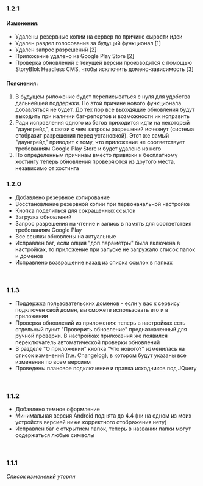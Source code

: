 ### 1.2.1
#### Изменения:
- Удалены резервные копии на сервер по причине сырости идеи
- Удален раздел голосования за будущий функционал [1]
- Удален запрос разрешений [2]
- Приложение удалено из Google Play Store [2]
- Проверка обновлений с текущей версии производится с помощью StoryBlok Headless CMS, чтобы исключить домено-зависимость [3]

#### Пояснения:
1. В будущем риложение будет переписываться с нуля для удобства дальнейшей поддержки. По этой причине нового функционала добавляться не будет. До тех пор все выходящие обновления будут выходить при наличии баг-репортов и возможности их исправить
2. Ради исправления одного из багов приходится идти на некоторый "даунгрейд", в связи с чем запросы разрешений исчезнут (система отобразит разрешения перед установкой). Этот же самый "даунгрейд" приводит к тому, что приложение не соответствует требованиям Google Play Store и будет удалено из него
3. По определенным причинам вместо привязки к бесплатному хостингу теперь обновления проверяются из другого места, независимо от хостинга

### 1.2.0
- Добавлено резервное копирование
- Восстановление резервной копии при первоначальной настройке
- Кнопка поделиться для сокращенных ссылок
- Загрузка обновлений
- Запрос разрешения на чтение и запись в память для соответствия требованиям Google Play
- Все ссылки обновлены на актуальные
- Исправлен баг, если опция "доп.параметры" была включена в настройках, то приложение при запуске не загружало список папок и доменов
- Исправлено возвращение назад из списка ссылок в папках

<br>

### 1.1.3
- Поддержка пользовательских доменов - если у вас к сервису подключен свой домен, вы сможете использовать его и в приложении
- Проверка обновлений из приложения: теперь в настройках есть отдельный пункт "Проверить обновление" предназначенный для ручной проверки. В настройках приложения же появился переключатель автоматической проверки обновлений
- В разделе "О приложении" кнопка "Что нового?" изменилась на список изменений (т.н. Changelog), в котором будут указаны все изменения по всем версиям
- Проведены плановое подключение и правка исходников под JQuery

<br>

### 1.1.2
- Добавлено темное оформление
- Минимальная версия Android поднята до 4.4 (ни на одном из моих устройств версией ниже корректного отображения нету)
- Исправлен баг с открытием папок, теперь в названии папки могут содержаться любые символы

<br>

### 1.1.1
*Список изменений утерян*